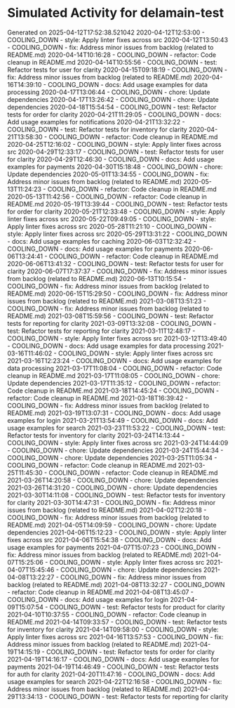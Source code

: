 # Simulated Activity for delamain-test
Generated on 2025-04-12T17:52:38.521042
2020-04-12T12:53:00 - COOLING_DOWN - style: Apply linter fixes across src
2020-04-12T13:50:43 - COOLING_DOWN - fix: Address minor issues from backlog (related to README.md)
2020-04-14T10:16:28 - COOLING_DOWN - refactor: Code cleanup in README.md
2020-04-14T10:55:56 - COOLING_DOWN - test: Refactor tests for user for clarity
2020-04-15T09:18:19 - COOLING_DOWN - fix: Address minor issues from backlog (related to README.md)
2020-04-16T14:39:10 - COOLING_DOWN - docs: Add usage examples for data processing
2020-04-17T13:06:44 - COOLING_DOWN - chore: Update dependencies
2020-04-17T13:26:42 - COOLING_DOWN - chore: Update dependencies
2020-04-18T15:54:54 - COOLING_DOWN - test: Refactor tests for order for clarity
2020-04-21T11:29:05 - COOLING_DOWN - docs: Add usage examples for notifications
2020-04-21T13:32:22 - COOLING_DOWN - test: Refactor tests for inventory for clarity
2020-04-21T13:58:30 - COOLING_DOWN - refactor: Code cleanup in README.md
2020-04-25T12:16:02 - COOLING_DOWN - style: Apply linter fixes across src
2020-04-29T12:33:17 - COOLING_DOWN - test: Refactor tests for user for clarity
2020-04-29T12:46:30 - COOLING_DOWN - docs: Add usage examples for payments
2020-04-30T15:18:48 - COOLING_DOWN - chore: Update dependencies
2020-05-01T13:34:55 - COOLING_DOWN - fix: Address minor issues from backlog (related to README.md)
2020-05-13T11:24:23 - COOLING_DOWN - refactor: Code cleanup in README.md
2020-05-13T11:42:56 - COOLING_DOWN - refactor: Code cleanup in README.md
2020-05-19T13:39:44 - COOLING_DOWN - test: Refactor tests for order for clarity
2020-05-21T12:33:48 - COOLING_DOWN - style: Apply linter fixes across src
2020-05-22T09:49:05 - COOLING_DOWN - style: Apply linter fixes across src
2020-05-28T11:21:10 - COOLING_DOWN - style: Apply linter fixes across src
2020-05-29T13:31:22 - COOLING_DOWN - docs: Add usage examples for caching
2020-06-03T12:32:42 - COOLING_DOWN - docs: Add usage examples for payments
2020-06-06T13:24:41 - COOLING_DOWN - refactor: Code cleanup in README.md
2020-06-06T13:41:32 - COOLING_DOWN - test: Refactor tests for user for clarity
2020-06-07T17:37:37 - COOLING_DOWN - fix: Address minor issues from backlog (related to README.md)
2020-06-13T10:15:54 - COOLING_DOWN - fix: Address minor issues from backlog (related to README.md)
2020-06-15T15:29:50 - COOLING_DOWN - fix: Address minor issues from backlog (related to README.md)
2021-03-08T13:51:23 - COOLING_DOWN - fix: Address minor issues from backlog (related to README.md)
2021-03-08T15:59:56 - COOLING_DOWN - test: Refactor tests for reporting for clarity
2021-03-09T13:32:08 - COOLING_DOWN - test: Refactor tests for reporting for clarity
2021-03-11T12:48:17 - COOLING_DOWN - style: Apply linter fixes across src
2021-03-12T13:49:40 - COOLING_DOWN - docs: Add usage examples for data processing
2021-03-16T11:46:02 - COOLING_DOWN - style: Apply linter fixes across src
2021-03-16T12:23:24 - COOLING_DOWN - docs: Add usage examples for data processing
2021-03-17T11:08:04 - COOLING_DOWN - refactor: Code cleanup in README.md
2021-03-17T11:08:05 - COOLING_DOWN - chore: Update dependencies
2021-03-17T11:35:12 - COOLING_DOWN - refactor: Code cleanup in README.md
2021-03-18T14:45:24 - COOLING_DOWN - refactor: Code cleanup in README.md
2021-03-18T16:39:42 - COOLING_DOWN - fix: Address minor issues from backlog (related to README.md)
2021-03-19T13:07:31 - COOLING_DOWN - docs: Add usage examples for login
2021-03-21T13:54:49 - COOLING_DOWN - docs: Add usage examples for search
2021-03-23T11:53:22 - COOLING_DOWN - test: Refactor tests for inventory for clarity
2021-03-24T14:13:44 - COOLING_DOWN - style: Apply linter fixes across src
2021-03-24T14:44:09 - COOLING_DOWN - chore: Update dependencies
2021-03-24T15:44:34 - COOLING_DOWN - chore: Update dependencies
2021-03-25T11:05:34 - COOLING_DOWN - refactor: Code cleanup in README.md
2021-03-25T11:45:30 - COOLING_DOWN - refactor: Code cleanup in README.md
2021-03-26T14:20:58 - COOLING_DOWN - chore: Update dependencies
2021-03-26T14:31:20 - COOLING_DOWN - chore: Update dependencies
2021-03-30T14:11:08 - COOLING_DOWN - test: Refactor tests for inventory for clarity
2021-03-30T14:47:31 - COOLING_DOWN - fix: Address minor issues from backlog (related to README.md)
2021-04-02T12:20:18 - COOLING_DOWN - fix: Address minor issues from backlog (related to README.md)
2021-04-05T14:09:59 - COOLING_DOWN - chore: Update dependencies
2021-04-06T15:12:23 - COOLING_DOWN - style: Apply linter fixes across src
2021-04-06T15:54:38 - COOLING_DOWN - docs: Add usage examples for payments
2021-04-07T15:07:23 - COOLING_DOWN - fix: Address minor issues from backlog (related to README.md)
2021-04-07T15:25:06 - COOLING_DOWN - style: Apply linter fixes across src
2021-04-07T15:45:46 - COOLING_DOWN - chore: Update dependencies
2021-04-08T13:22:27 - COOLING_DOWN - fix: Address minor issues from backlog (related to README.md)
2021-04-08T13:32:27 - COOLING_DOWN - refactor: Code cleanup in README.md
2021-04-08T13:45:07 - COOLING_DOWN - docs: Add usage examples for login
2021-04-09T15:07:54 - COOLING_DOWN - test: Refactor tests for product for clarity
2021-04-10T10:37:55 - COOLING_DOWN - refactor: Code cleanup in README.md
2021-04-14T09:33:57 - COOLING_DOWN - test: Refactor tests for inventory for clarity
2021-04-14T09:58:00 - COOLING_DOWN - style: Apply linter fixes across src
2021-04-16T13:57:53 - COOLING_DOWN - fix: Address minor issues from backlog (related to README.md)
2021-04-19T14:15:19 - COOLING_DOWN - test: Refactor tests for order for clarity
2021-04-19T14:16:17 - COOLING_DOWN - docs: Add usage examples for payments
2021-04-19T14:46:49 - COOLING_DOWN - test: Refactor tests for auth for clarity
2021-04-20T11:47:16 - COOLING_DOWN - docs: Add usage examples for search
2021-04-22T12:16:58 - COOLING_DOWN - fix: Address minor issues from backlog (related to README.md)
2021-04-29T13:34:13 - COOLING_DOWN - test: Refactor tests for reporting for clarity
